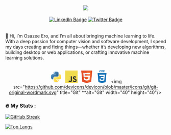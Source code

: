 <div id="header" align="center">
  <img src="https://i.giphy.com/media/v1.Y2lkPTc5MGI3NjExOHp6dHd2dGZvOGxud2R4MmpzeW93bzB1amFkamszbTl3OWlldWhkdCZlcD12MV9pbnRlcm5hbF9naWZfYnlfaWQmY3Q9Zw/7NS9RAepPQ0HJ85qJz/giphy-downsized-large.gif" width="100"/>
</div>

<br />
<div id="badges" align="center">
  <a href = "https://www.linkedin.com/in/osazeeero/" target="_blank"><img src="https://img.shields.io/badge/LinkedIn-blue?style=for-the-badge&logo=linkedin&logoColor=white" alt="LinkedIn Badge"/></a>
  <a href="https://twitter.com/_beyond_logic" target="_blank"><img src="https://img.shields.io/badge/Website-blue?style=for-the-badge&logo=OsazeeWebsite&logoColor=white" alt="Twitter Badge"/></a>
</div>

<div align="center"><img src="https://komarev.com/ghpvc/?username=osazee-ero&style=flat-square&color=blue" alt=""/></div>

<br>

<div algin="center">👋 Hi, I’m Osazee Ero, and I’m all about bringing machine learning to life. With a deep passion for computer vision and software development, I spend my days creating and fixing things—whether it’s developing new algorithms, building desktop or web applications, or crafting innovative machine learning solutions.
</div>
<br />
<div align="center">

<img src="https://github.com/devicons/devicon/blob/master/icons/python/python-original.svg" title="Python" alt="Python" width="40" height="40"/>&nbsp;
 <img src="https://github.com/devicons/devicon/blob/master/icons/javascript/javascript-original.svg" title="JavaScript" alt="JavaScript" width="40" height="40"/>&nbsp;
  <img src="https://github.com/devicons/devicon/blob/master/icons/html5/html5-original.svg" title="HTML5" alt="HTML" width="40" height="40"/>&nbsp;
   <img src="https://github.com/devicons/devicon/blob/master/icons/css3/css3-plain-wordmark.svg"  title="CSS3" alt="CSS" width="40" height="40"/>&nbsp;
  <img src="https://github.com/devicons/devicon/blob/master/icons/git/git-original-wordmark.svg" title="Git" **alt="Git" width="40" height="40"/>&nbsp;

</div>

### :fire: My Stats :

[![GitHub Streak](http://github-readme-streak-stats.herokuapp.com?user=osazee-ero&theme=dark&background=000000)](https://git.io/streak-stats)

[![Top Langs](https://github-readme-stats.vercel.app/api/top-langs/?username=osazee-ero&layout=compact&theme=vision-friendly-dark)](https://github.com/anuraghazra/github-readme-stats)
